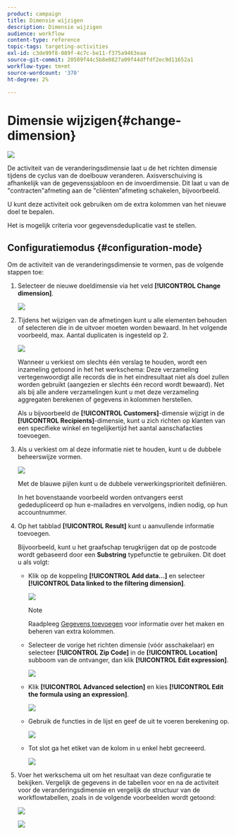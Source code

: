 ```yaml
---
product: campaign
title: Dimensie wijzigen
description: Dimensie wijzigen
audience: workflow
content-type: reference
topic-tags: targeting-activities
exl-id: c3de99f8-089f-4c7c-be11-f375a9463eaa
source-git-commit: 20509f44c5b8e0827a09f44dffdf2ec9d11652a1
workflow-type: tm+mt
source-wordcount: '370'
ht-degree: 2%

---
```


# Dimensie wijzigen{#change-dimension}

![](../../assets/common.svg)

De activiteit van de veranderingsdimensie laat u de het richten dimensie tijdens de cyclus van de doelbouw veranderen. Axisverschuiving is afhankelijk van de gegevenssjabloon en de invoerdimensie. Dit laat u van de &quot;contracten&quot;afmeting aan de &quot;cliënten&quot;afmeting schakelen, bijvoorbeeld.

U kunt deze activiteit ook gebruiken om de extra kolommen van het nieuwe doel te bepalen.

Het is mogelijk criteria voor gegevensdeduplicatie vast te stellen.

## Configuratiemodus {#configuration-mode}

Om de activiteit van de veranderingsdimensie te vormen, pas de volgende stappen toe:

1. Selecteer de nieuwe doeldimensie via het veld **[!UICONTROL Change dimension]**.

   ![](assets/s_user_change_dimension_param1.png)

1. Tijdens het wijzigen van de afmetingen kunt u alle elementen behouden of selecteren die in de uitvoer moeten worden bewaard. In het volgende voorbeeld, max. Aantal duplicaten is ingesteld op 2.

   ![](assets/s_user_change_dimension_limit.png)

   Wanneer u verkiest om slechts één verslag te houden, wordt een inzameling getoond in het het werkschema: Deze verzameling vertegenwoordigt alle records die in het eindresultaat niet als doel zullen worden gebruikt (aangezien er slechts één record wordt bewaard). Net als bij alle andere verzamelingen kunt u met deze verzameling aggregaten berekenen of gegevens in kolommen herstellen.

   Als u bijvoorbeeld de **[!UICONTROL Customers]**-dimensie wijzigt in de **[!UICONTROL Recipients]**-dimensie, kunt u zich richten op klanten van een specifieke winkel en tegelijkertijd het aantal aanschafacties toevoegen.

1. Als u verkiest om al deze informatie niet te houden, kunt u de dubbele beheerswijze vormen.

   ![](assets/s_user_change_dimension_param2.png)

   Met de blauwe pijlen kunt u de dubbele verwerkingsprioriteit definiëren.

   In het bovenstaande voorbeeld worden ontvangers eerst gededupliceerd op hun e-mailadres en vervolgens, indien nodig, op hun accountnummer.

1. Op het tabblad **[!UICONTROL Result]** kunt u aanvullende informatie toevoegen.

   Bijvoorbeeld, kunt u het graafschap terugkrijgen dat op de postcode wordt gebaseerd door een **Substring** typefunctie te gebruiken. Dit doet u als volgt:

   * Klik op de koppeling **[!UICONTROL Add data...]** en selecteer **[!UICONTROL Data linked to the filtering dimension]**.

      ![](assets/wf_change-dimension_sample_01.png)

      >[!NOTE]
      >
      >Raadpleeg [Gegevens toevoegen](query.md#adding-data) voor informatie over het maken en beheren van extra kolommen.

   * Selecteer de vorige het richten dimensie (vóór asschakelaar) en selecteer **[!UICONTROL Zip Code]** in de **[!UICONTROL Location]** subboom van de ontvanger, dan klik **[!UICONTROL Edit expression]**.

      ![](assets/wf_change-dimension_sample_02.png)

   * Klik **[!UICONTROL Advanced selection]** en kies **[!UICONTROL Edit the formula using an expression]**.

      ![](assets/wf_change-dimension_sample_03.png)

   * Gebruik de functies in de lijst en geef de uit te voeren berekening op.

      ![](assets/wf_change-dimension_sample_04.png)

   * Tot slot ga het etiket van de kolom in u enkel hebt gecreeerd.

      ![](assets/wf_change-dimension_sample_05.png)

1. Voer het werkschema uit om het resultaat van deze configuratie te bekijken. Vergelijk de gegevens in de tabellen voor en na de activiteit voor de veranderingsdimensie en vergelijk de structuur van de workflowtabellen, zoals in de volgende voorbeelden wordt getoond:

   ![](assets/wf_change-dimension_sample_06.png)

   ![](assets/wf_change-dimension_sample_07.png)
